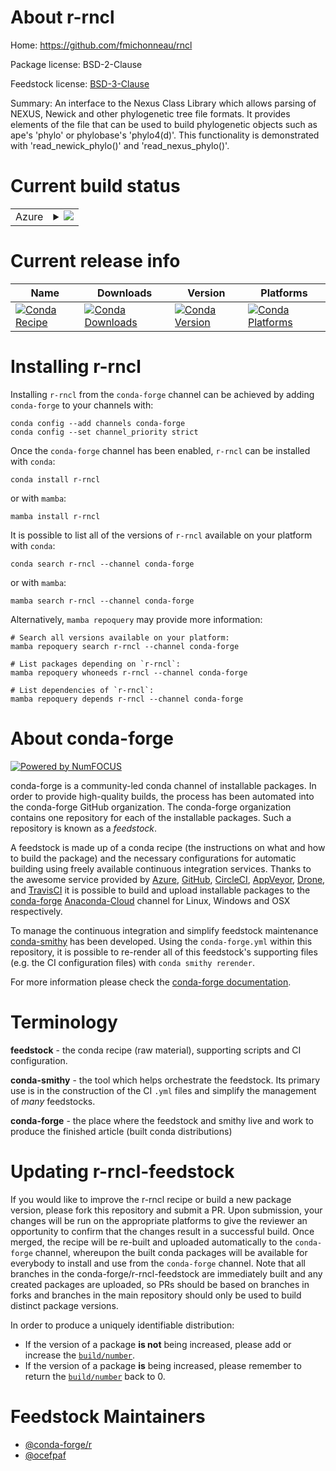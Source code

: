 About r-rncl
============

Home: https://github.com/fmichonneau/rncl

Package license: BSD-2-Clause

Feedstock license: [BSD-3-Clause](https://github.com/conda-forge/r-rncl-feedstock/blob/main/LICENSE.txt)

Summary: An interface to the Nexus Class Library which allows parsing of NEXUS, Newick and other phylogenetic tree file formats. It provides elements of the file that can be used to build phylogenetic objects such as ape's 'phylo' or phylobase's 'phylo4(d)'. This functionality is demonstrated with 'read_newick_phylo()' and 'read_nexus_phylo()'.

Current build status
====================


<table>
    
  <tr>
    <td>Azure</td>
    <td>
      <details>
        <summary>
          <a href="https://dev.azure.com/conda-forge/feedstock-builds/_build/latest?definitionId=1553&branchName=main">
            <img src="https://dev.azure.com/conda-forge/feedstock-builds/_apis/build/status/r-rncl-feedstock?branchName=main">
          </a>
        </summary>
        <table>
          <thead><tr><th>Variant</th><th>Status</th></tr></thead>
          <tbody><tr>
              <td>linux_64_r_base4.1</td>
              <td>
                <a href="https://dev.azure.com/conda-forge/feedstock-builds/_build/latest?definitionId=1553&branchName=main">
                  <img src="https://dev.azure.com/conda-forge/feedstock-builds/_apis/build/status/r-rncl-feedstock?branchName=main&jobName=linux&configuration=linux%20linux_64_r_base4.1" alt="variant">
                </a>
              </td>
            </tr><tr>
              <td>linux_64_r_base4.2</td>
              <td>
                <a href="https://dev.azure.com/conda-forge/feedstock-builds/_build/latest?definitionId=1553&branchName=main">
                  <img src="https://dev.azure.com/conda-forge/feedstock-builds/_apis/build/status/r-rncl-feedstock?branchName=main&jobName=linux&configuration=linux%20linux_64_r_base4.2" alt="variant">
                </a>
              </td>
            </tr><tr>
              <td>osx_64_r_base4.1</td>
              <td>
                <a href="https://dev.azure.com/conda-forge/feedstock-builds/_build/latest?definitionId=1553&branchName=main">
                  <img src="https://dev.azure.com/conda-forge/feedstock-builds/_apis/build/status/r-rncl-feedstock?branchName=main&jobName=osx&configuration=osx%20osx_64_r_base4.1" alt="variant">
                </a>
              </td>
            </tr><tr>
              <td>osx_64_r_base4.2</td>
              <td>
                <a href="https://dev.azure.com/conda-forge/feedstock-builds/_build/latest?definitionId=1553&branchName=main">
                  <img src="https://dev.azure.com/conda-forge/feedstock-builds/_apis/build/status/r-rncl-feedstock?branchName=main&jobName=osx&configuration=osx%20osx_64_r_base4.2" alt="variant">
                </a>
              </td>
            </tr><tr>
              <td>win_64</td>
              <td>
                <a href="https://dev.azure.com/conda-forge/feedstock-builds/_build/latest?definitionId=1553&branchName=main">
                  <img src="https://dev.azure.com/conda-forge/feedstock-builds/_apis/build/status/r-rncl-feedstock?branchName=main&jobName=win&configuration=win%20win_64_" alt="variant">
                </a>
              </td>
            </tr>
          </tbody>
        </table>
      </details>
    </td>
  </tr>
</table>

Current release info
====================

| Name | Downloads | Version | Platforms |
| --- | --- | --- | --- |
| [![Conda Recipe](https://img.shields.io/badge/recipe-r--rncl-green.svg)](https://anaconda.org/conda-forge/r-rncl) | [![Conda Downloads](https://img.shields.io/conda/dn/conda-forge/r-rncl.svg)](https://anaconda.org/conda-forge/r-rncl) | [![Conda Version](https://img.shields.io/conda/vn/conda-forge/r-rncl.svg)](https://anaconda.org/conda-forge/r-rncl) | [![Conda Platforms](https://img.shields.io/conda/pn/conda-forge/r-rncl.svg)](https://anaconda.org/conda-forge/r-rncl) |

Installing r-rncl
=================

Installing `r-rncl` from the `conda-forge` channel can be achieved by adding `conda-forge` to your channels with:

```
conda config --add channels conda-forge
conda config --set channel_priority strict
```

Once the `conda-forge` channel has been enabled, `r-rncl` can be installed with `conda`:

```
conda install r-rncl
```

or with `mamba`:

```
mamba install r-rncl
```

It is possible to list all of the versions of `r-rncl` available on your platform with `conda`:

```
conda search r-rncl --channel conda-forge
```

or with `mamba`:

```
mamba search r-rncl --channel conda-forge
```

Alternatively, `mamba repoquery` may provide more information:

```
# Search all versions available on your platform:
mamba repoquery search r-rncl --channel conda-forge

# List packages depending on `r-rncl`:
mamba repoquery whoneeds r-rncl --channel conda-forge

# List dependencies of `r-rncl`:
mamba repoquery depends r-rncl --channel conda-forge
```


About conda-forge
=================

[![Powered by
NumFOCUS](https://img.shields.io/badge/powered%20by-NumFOCUS-orange.svg?style=flat&colorA=E1523D&colorB=007D8A)](https://numfocus.org)

conda-forge is a community-led conda channel of installable packages.
In order to provide high-quality builds, the process has been automated into the
conda-forge GitHub organization. The conda-forge organization contains one repository
for each of the installable packages. Such a repository is known as a *feedstock*.

A feedstock is made up of a conda recipe (the instructions on what and how to build
the package) and the necessary configurations for automatic building using freely
available continuous integration services. Thanks to the awesome service provided by
[Azure](https://azure.microsoft.com/en-us/services/devops/), [GitHub](https://github.com/),
[CircleCI](https://circleci.com/), [AppVeyor](https://www.appveyor.com/),
[Drone](https://cloud.drone.io/welcome), and [TravisCI](https://travis-ci.com/)
it is possible to build and upload installable packages to the
[conda-forge](https://anaconda.org/conda-forge) [Anaconda-Cloud](https://anaconda.org/)
channel for Linux, Windows and OSX respectively.

To manage the continuous integration and simplify feedstock maintenance
[conda-smithy](https://github.com/conda-forge/conda-smithy) has been developed.
Using the ``conda-forge.yml`` within this repository, it is possible to re-render all of
this feedstock's supporting files (e.g. the CI configuration files) with ``conda smithy rerender``.

For more information please check the [conda-forge documentation](https://conda-forge.org/docs/).

Terminology
===========

**feedstock** - the conda recipe (raw material), supporting scripts and CI configuration.

**conda-smithy** - the tool which helps orchestrate the feedstock.
                   Its primary use is in the construction of the CI ``.yml`` files
                   and simplify the management of *many* feedstocks.

**conda-forge** - the place where the feedstock and smithy live and work to
                  produce the finished article (built conda distributions)


Updating r-rncl-feedstock
=========================

If you would like to improve the r-rncl recipe or build a new
package version, please fork this repository and submit a PR. Upon submission,
your changes will be run on the appropriate platforms to give the reviewer an
opportunity to confirm that the changes result in a successful build. Once
merged, the recipe will be re-built and uploaded automatically to the
`conda-forge` channel, whereupon the built conda packages will be available for
everybody to install and use from the `conda-forge` channel.
Note that all branches in the conda-forge/r-rncl-feedstock are
immediately built and any created packages are uploaded, so PRs should be based
on branches in forks and branches in the main repository should only be used to
build distinct package versions.

In order to produce a uniquely identifiable distribution:
 * If the version of a package **is not** being increased, please add or increase
   the [``build/number``](https://docs.conda.io/projects/conda-build/en/latest/resources/define-metadata.html#build-number-and-string).
 * If the version of a package **is** being increased, please remember to return
   the [``build/number``](https://docs.conda.io/projects/conda-build/en/latest/resources/define-metadata.html#build-number-and-string)
   back to 0.

Feedstock Maintainers
=====================

* [@conda-forge/r](https://github.com/conda-forge/r/)
* [@ocefpaf](https://github.com/ocefpaf/)

